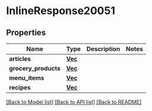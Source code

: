 # InlineResponse20051

## Properties

Name | Type | Description | Notes
------------ | ------------- | ------------- | -------------
**articles** | [**Vec<Value>**](Value.md) |  | 
**grocery_products** | [**Vec<Value>**](Value.md) |  | 
**menu_items** | [**Vec<Value>**](Value.md) |  | 
**recipes** | [**Vec<Value>**](Value.md) |  | 

[[Back to Model list]](../README.md#documentation-for-models) [[Back to API list]](../README.md#documentation-for-api-endpoints) [[Back to README]](../README.md)


